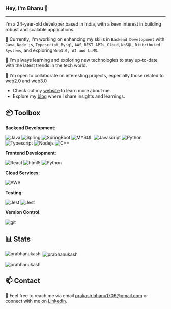 ### Hey, I'm Bhanu 👋
---
I'm a 24-year-old developer based in India, with a keen interest in building robust and scalable applications. 

🔭 Currently, I'm working on enhancing my skills in `Backend Development` with `Java`, `Node.js`, `Typescript`, `Mysql`, `AWS`, `REST APIs`, `Cloud`, `NoSQL`, `Distributed Systems`, and exploring `Web3.0, AI and LLMS`.

🌱 I'm always learning and exploring new technologies to stay up-to-date with the latest trends in the tech world.

👯 I'm open to collaborate on interesting projects, especially those related to web2.0 and web3.0

- Check out my [website](https://bhanu-personal-website-rosy-mu.vercel.app/) to learn more about me.
- Explore my [blog](https://bprakash.hashnode.dev/?source=top_nav_blog_home) where I share insights and learnings.

📦 Toolbox
---
**Backend Development**: <p>
<img alt="Java" src="https://img.shields.io/badge/Java-ED8B00?style=flat-square&logo=Apache%20Airflow&logoColor=white" />
<img alt="Spring" src="https://img.shields.io/badge/Spring-6DB33F?style=flat-square&logo=spring&logoColor=white" /> 
<img alt="SpringBoot" src="https://img.shields.io/badge/SpringBoot-6DB33F?style=flat-square&logo=spring&logoColor=white" /> 
<img alt="MYSQL" src="https://img.shields.io/badge/MySQL-00000F?style=flat-square&logo=mysql&logoColor=white" />
<img alt="Javascript" src="https://img.shields.io/badge/JavaScript-323330?style=flat-square&logo=javascript&logoColor=F7DF1E" />
<img alt="Python" src="https://img.shields.io/badge/Python-3776AB?style=flat-square&logo=python&logoColor=white" />
<img alt="Typescript" src="https://img.shields.io/badge/TypeScript-007ACC?style=flat-square&logo=typescript&logoColor=white" /> 
<img alt="Nodejs" src="https://img.shields.io/badge/-Nodejs-43853d?style=flat-square&logo=Node.js&logoColor=white" />
<img alt="C++" src="https://img.shields.io/badge/C%2B%2B-00599C?style=flat-square&logo=c%2B%2B&logoColor=white" />
</p>

**Frontend Development**:   <p> <img alt="React" src="https://img.shields.io/badge/-React-45b8d8?style=flat-square&logo=react&logoColor=white" /> <img alt="html5" src="https://img.shields.io/badge/-HTML5-E34F26?style=flat-square&logo=html5&logoColor=white" /> <img alt="Python" src="https://img.shields.io/badge/CSS3-1572B6?style=flat-square&logo=css3&logoColor=white" />

**Cloud Services**: <p><img alt="AWS" src="https://img.shields.io/badge/Amazon_AWS-232F3E?style=flat-square&logo=amazon-aws&logoColor=white" />
 </p>
 
**Testing**:<p> <img alt="Jest" src="https://img.shields.io/badge/Jest-323330?style=flat-square&logo=Jest&logoColor=white" />
<img alt="Jest" src="https://img.shields.io/badge/JUnit-323330?style=flat-square&logo=Jest&logoColor=white" />
</p>

**Version Control**: <p>  <img alt="git" src="https://img.shields.io/badge/-Git-F05032?style=flat-square&logo=git&logoColor=white" />
</p>

📊 Stats
---
<p><img align="left" src="https://github-readme-stats.vercel.app/api/top-langs?username=prabhanukash&show_icons=true&locale=en&layout=compact" alt="prabhanukash" /></p>

<p>&nbsp;<img align="center" src="https://github-readme-stats.vercel.app/api?username=prabhanukash&show_icons=true&locale=en" alt="prabhanukash" /></p>

<p><img align="center" src="https://github-readme-streak-stats.herokuapp.com/?user=prabhanukash&" alt="prabhanukash" /></p>


📫 Contact
---
💬 Feel free to reach me via email [prakash.bhanu1706@gmail.com](mailto:prakash.bhanu1706@gmail.com) or connect with me on [LinkedIn](https://www.linkedin.com/in/prabhanukash).



  
